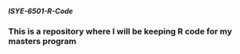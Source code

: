 ##### ISYE-6501-R-Code
### This is a repository where I will be keeping R code for my masters program
